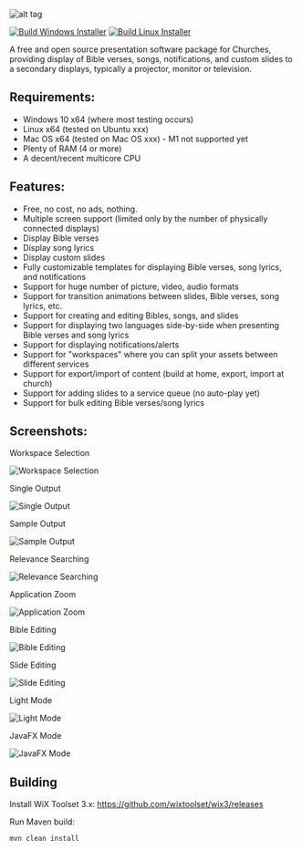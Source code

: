![alt tag](https://github.com/wnbittle/praisenter/blob/master/site-logo.png)

[![Build Windows Installer](https://github.com/wnbittle/praisenter/actions/workflows/build-windows-msi.yml/badge.svg)](https://github.com/wnbittle/praisenter/actions/workflows/build-windows-msi.yml)
[![Build Linux Installer](https://github.com/wnbittle/praisenter/actions/workflows/bulid-linux-deb.yml/badge.svg)](https://github.com/wnbittle/praisenter/actions/workflows/bulid-linux-deb.yml)

A free and open source presentation software package for Churches, providing display of Bible verses, songs, notifications, and custom slides to a secondary displays, typically a projector, monitor or television.

## Requirements:
* Windows 10 x64 (where most testing occurs)
* Linux x64 (tested on Ubuntu xxx)
* Mac OS x64 (tested on Mac OS xxx) - M1 not supported yet
* Plenty of RAM (4 or more)
* A decent/recent multicore CPU

## Features:
* Free, no cost, no ads, nothing.
* Multiple screen support (limited only by the number of physically connected displays)
* Display Bible verses
* Display song lyrics
* Display custom slides
* Fully customizable templates for displaying Bible verses, song lyrics, and notifications
* Support for huge number of picture, video, audio formats
* Support for transition animations between slides, Bible verses, song lyrics, etc.
* Support for creating and editing Bibles, songs, and slides
* Support for displaying two languages side-by-side when presenting Bible verses and song lyrics
* Support for displaying notifications/alerts
* Support for "workspaces" where you can split your assets between different services
* Support for export/import of content (build at home, export, import at church)
* Support for adding slides to a service queue (no auto-play yet)
* Support for bulk editing Bible verses/song lyrics

## Screenshots:
Workspace Selection

![Workspace Selection](https://github.com/wnbittle/praisenter/blob/master/images/workspace-selection.png)

Single Output

![Single Output](https://github.com/wnbittle/praisenter/blob/master/images/present-single-output.png)

Sample Output

![Sample Output](https://github.com/wnbittle/praisenter/blob/master/images/sample-output.png)

Relevance Searching

![Relevance Searching](https://github.com/wnbittle/praisenter/blob/master/images/relevance-searching.png)

Application Zoom

![Application Zoom](https://github.com/wnbittle/praisenter/blob/master/images/application-zoom.png)

Bible Editing

![Bible Editing](https://github.com/wnbittle/praisenter/blob/master/images/bible-editing.png)

Slide Editing

![Slide Editing](https://github.com/wnbittle/praisenter/blob/master/images/slide-editing.png)

Light Mode

![Light Mode](https://github.com/wnbittle/praisenter/blob/master/images/light-mode.png)

JavaFX Mode

![JavaFX Mode](https://github.com/wnbittle/praisenter/blob/master/images/javafx-mode.png)

## Building
Install WiX Toolset 3.x:
https://github.com/wixtoolset/wix3/releases

Run Maven build:
```shell
mvn clean install
```